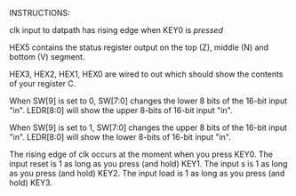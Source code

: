 INSTRUCTIONS:

clk input to datpath has rising edge when KEY0 is *pressed*

HEX5 contains the status register output on the top (Z), middle (N) and
bottom (V) segment.

HEX3, HEX2, HEX1, HEX0 are wired to out which should show the contents
of your register C.

When SW[9] is set to 0, SW[7:0] changes the lower 8 bits of the 16-bit
input "in". LEDR[8:0] will show the upper 8-bits of 16-bit input "in".

When SW[9] is set to 1, SW[7:0] changes the upper 8 bits of the 16-bit
input "in". LEDR[8:0] will show the lower 8-bits of 16-bit input "in".

The rising edge of clk occurs at the moment when you press KEY0.
The input reset is 1 as long as you press (and hold) KEY1.
The input s is 1 as long as you press (and hold) KEY2.
The input load is 1 as long as you press (and hold) KEY3.
